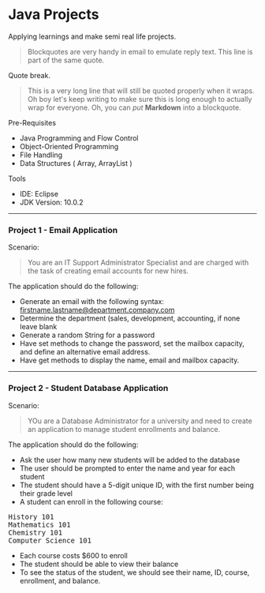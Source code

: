 # Java Projects 
Applying learnings and make semi real life projects.

> Blockquotes are very handy in email to emulate reply text.
> This line is part of the same quote.

Quote break.

> This is a very long line that will still be quoted properly when it wraps. Oh boy let's keep writing to make sure this is long enough to actually wrap for everyone. Oh, you can *put* **Markdown** into a blockquote.

Pre-Requisites
* Java Programming and Flow Control
* Object-Oriented Programming
* File Handling
* Data Structures ( Array, ArrayList )


Tools
* IDE: Eclipse
* JDK Version: 10.0.2

___


### Project 1 - Email Application

Scenario: 
> You are an IT Support Administrator Specialist and are charged with the task of creating email accounts for new hires.

The application should do the following:
* Generate an email with the following syntax: firstname.lastname@department.company.com
* Determine the department (sales, development, accounting, if none leave blank
* Generate a random String for a password
* Have set methods to change the password, set the mailbox capacity, and define an alternative email address.
* Have get methods to display the name, email and mailbox
capacity.


___


### Project 2 - Student Database Application

Scenario: 
> YOu are a Database Administrator for a university and need to create an application to manage student enrollments and balance.

The application should do the following:
* Ask the user how many new students will be added to the database
* The user should be prompted to enter the name and year for each student
* The student should have a 5-digit unique ID, with the first number being their grade level
* A student can enroll in the following course:
<pre>
History 101
Mathematics 101
Chemistry 101
Computer Science 101
</pre>
* Each course costs $600 to enroll
* The student should be able to view their balance
* To see the status of the student, we should see their name, ID, course, enrollment, and balance.